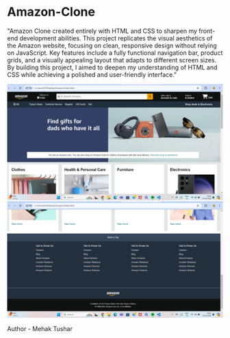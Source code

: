 # Amazon-Clone

"Amazon Clone created entirely with HTML and CSS to sharpen my front-end development abilities. This project replicates the visual aesthetics of the Amazon website, focusing on clean, responsive design without relying on JavaScript. Key features include a fully functional navigation bar, product grids, and a visually appealing layout that adapts to different screen sizes. By building this project, I aimed to deepen my understanding of HTML and CSS while achieving a polished and user-friendly interface."


<img src="Images/FrontImage.png" alt="Amazon" width="900"/>
<img src="Images/BottomImage.png" alt="Amazon" width="900"/>

Author - Mehak Tushar
